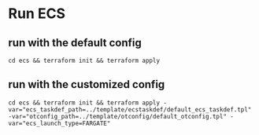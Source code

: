 # Run ECS

## run with the default config
``
cd ecs && terraform init && terraform apply
``

## run with the customized config
``
cd ecs && terraform init && terraform apply -var="ecs_taskdef_path=../template/ecstaskdef/default_ecs_taskdef.tpl" -var="otconfig_path=../template/otconfig/default_otconfig.tpl" -var="ecs_launch_type=FARGATE"
``
